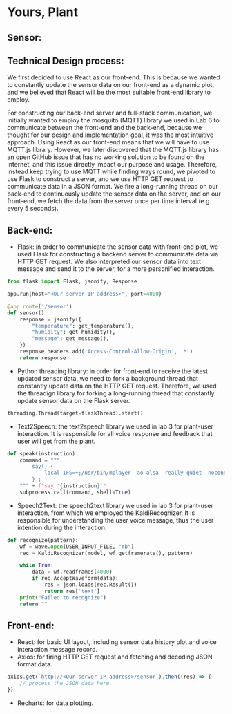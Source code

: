 # Yours, Plant

## Sensor: 


## Technical Design process: 
We first decided to use React as our front-end. This is because we wanted to constantly update the sensor data on our front-end as a dynamic plot, and we believed that React will be the most suitable front-end library to employ.

For constructing our back-end server and full-stack communication, we initially wanted to employ the mosquito (MQTT) library we used in Lab 6 to communicate between the front-end and the back-end, because we thought for our design and implementation goal, it was the most intuitive approach. Using React as our front-end means that we will have to use MQTT.js library. However, we later discovered that the MQTT.js library has an open GitHub issue that has no working solution to be found on the internet, and this issue directly impact our purpose and usage. Therefore, instead keep trying to use MQTT while finding ways round, we pivoted to use Flask to construct a server, and we use HTTP GET request to communicate data in a JSON format. We fire a long-running thread on our back-end to continuously update the sensor data on the server, and on our front-end, we fetch the data from the server once per time interval (e.g. every 5 seconds).

## Back-end:
* Flask: in order to communicate the sensor data with front-end plot, we used Flask for constructing a backend server to communicate data via HTTP GET request. We also interpreted our sensor data into text message and send it to the server, for a more personified interaction.
```python
from flask import Flask, jsonify, Response

app.run(host="<Our server IP address>", port=4000)

@app.route('/sensor')
def sensor():
    response = jsonify({
        "temperature": get_temperature(),
        "humidity": get_humidity(),
        "message": get_message(),
    })
    response.headers.add('Access-Control-Allow-Origin', '*') 
    return response
```
* Python threading library: in order for front-end to receive the latest updated sensor data, we need to fork a background thread that constantly update data on the HTTP GET request. Therefore, we used the threadign library for forking a long-running thread that constantly update sensor data on the Flask server.
```python
threading.Thread(target=flaskThread).start()
```
* Text2Speech: the text2speech library we used in lab 3 for plant-user interaction. It is responsible for all voice response and feedback that user will get from the plant.
```python
def speak(instruction):
    command = """
        say() { 
            local IFS=+;/usr/bin/mplayer -ao alsa -really-quiet -noconsolecontrols "http://translate.google.com/translate_tts?ie=UTF-8&client=tw-ob&q=$*&tl=en"; 
        } ; 
    """ + f"say '{instruction}'"
    subprocess.call(command, shell=True)
```
* Speech2Text: the speech2text library we used in lab 3 for plant-user interaction, from which we employed the KaldiRecognizer. It is responsible for understanding the user voice message, thus the user intention during the interaction.
```python
def recognize(pattern):
    wf = wave.open(USER_INPUT_FILE, "rb")
    rec = KaldiRecognizer(model, wf.getframerate(), pattern)

    while True:
        data = wf.readframes(4000)
        if rec.AcceptWaveform(data):
            res = json.loads(rec.Result())
            return res['text']
    print("Failed to recognize")
    return ""
```

## Front-end:
* React: for basic UI layout, including sensor data history plot and voice interaction message record.
* Axios: for firing HTTP GET request and fetching and decoding JSON format data.
```javascript
axios.get(`http://<Our server IP address>/sensor`).then((res) => {
    // process the JSON data here
})
```
* Recharts: for data plotting.
